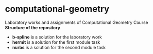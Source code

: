# computational-geometry
Laboratory works and assignments of Computational Geometry Course
**Structure of the repository**
* **b-spline** is a solution for the laboratory work
* **hermit** is a solution for the first module task
* **nurbs** is a solution for the second module task
